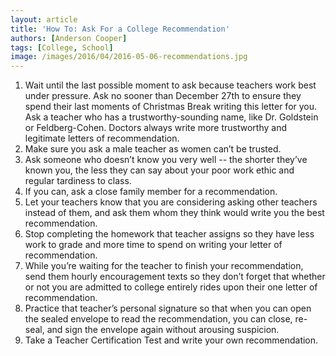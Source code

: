 ```yaml
---
layout: article
title: 'How To: Ask For a College Recommendation'
authors: [Anderson Cooper]
tags: [College, School]
image: /images/2016/04/2016-05-06-recommendations.jpg
---
```


1. Wait until the last possible moment to ask because teachers work best under pressure. Ask no sooner than December 27th to ensure they spend their last moments of Christmas Break writing this letter for you.
Ask a teacher who has a trustworthy-sounding name, like Dr. Goldstein or Feldberg-Cohen. Doctors always write more trustworthy and legitimate letters of recommendation.
1. Make sure you ask a male teacher as women can’t be trusted.
1. Ask someone who doesn’t know you very well -- the shorter they’ve known you, the less they can say about your poor work ethic and regular tardiness to class.
1. If you can, ask a close family member for a recommendation.
1. Let your teachers know that you are considering asking other teachers instead of them, and ask them whom they think would write you the best recommendation.
1. Stop completing the homework that teacher assigns so they have less work to grade and more time to spend on writing your letter of recommendation.
1. While you’re waiting for the teacher to finish your recommendation, send them hourly encouragement texts so they don’t forget that whether or not you are admitted to college entirely rides upon their one letter of recommendation.
1. Practice that teacher’s personal signature so that when you can open the sealed envelope to read the recommendation, you can close, re-seal, and sign the envelope again without arousing suspicion.
1. Take a Teacher Certification Test and write your own recommendation.
